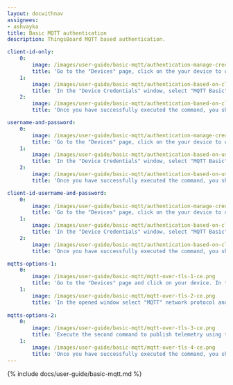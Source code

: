 ```yaml
---
layout: docwithnav
assignees:
- ashvayka
title: Basic MQTT authentication
description: ThingsBoard MQTT based authentication.

client-id-only:
    0:
        image: /images/user-guide/basic-mqtt/authentication-manage-credentials-1-ce.png
        title: 'Go to the "Devices" page, click on the your device to open device details window and click "Manage credentials" button;'
    1:
        image: /images/user-guide/basic-mqtt/authentication-based-on-client-id-only-1-ce.png
        title: 'In the "Device Credentials" window, select "MQTT Basic" credential type and specify client ID. Click "Save". Execute the command to upload temperature readings using MQTT Client ID;'
    2:
        image: /images/user-guide/basic-mqtt/authentication-based-on-client-id-only-2-ce.png
        title: 'Once you have successfully executed the command, you should see the published "temperature" readings.'

username-and-password:
    0:
        image: /images/user-guide/basic-mqtt/authentication-manage-credentials-1-ce.png
        title: 'Go to the "Devices" page, click on the your device to open device details window and click "Manage credentials" button;'
    1:
        image: /images/user-guide/basic-mqtt/authentication-based-on-username-and-password-1-ce.png
        title: 'In the "Device Credentials" window, select "MQTT Basic" credential type and specify username and password. Password is optional. Click "Save". Execute the command to upload temperature readings using MQTT username and password;'
    2:
        image: /images/user-guide/basic-mqtt/authentication-based-on-username-and-password-2-ce.png
        title: 'Once you have successfully executed the command, you should see the published "temperature" readings.'

client-id-username-and-password:
    0:
        image: /images/user-guide/basic-mqtt/authentication-manage-credentials-1-ce.png
        title: 'Go to the "Devices" page, click on the your device to open device details window and click "Manage credentials" button;'
    1:
        image: /images/user-guide/basic-mqtt/authentication-based-on-client-id-username-and-password-1-ce.png
        title: 'In the "Device Credentials" window, select "MQTT Basic" credential type and specify client ID, username and password. Click "Save". Execute the command to upload temperature readings using MQTT client ID, username and password;'
    2:
        image: /images/user-guide/basic-mqtt/authentication-based-on-client-id-username-and-password-2-ce.png
        title: 'Once you have successfully executed the command, you should see the published "temperature" readings.'

mqtts-options-1:
    0:
        image: /images/user-guide/basic-mqtt/mqtt-over-tls-1-ce.png
        title: 'Go to the "Devices" page and click on your device. In the device details window, click "Check connectivity" button;'
    1:
        image: /images/user-guide/basic-mqtt/mqtt-over-tls-2-ce.png
        title: 'In the opened window select "MQTT" network protocol and your operating system. Switch to the "MQTTs" protocol. Copy and run the first command in Terminal to download the valid CA certificate;'
    
mqtts-options-2:
    0:
        image: /images/user-guide/basic-mqtt/mqtt-over-tls-3-ce.png
        title: 'Execute the second command to publish telemetry using the tb-cloud-root-ca.pem certificate and the device credentials you specified for its authentication;'
    1:
        image: /images/user-guide/basic-mqtt/mqtt-over-tls-4-ce.png
        title: 'Once you have successfully executed the command, you should see the published "temperature" readings.'
---
```


{% include docs/user-guide/basic-mqtt.md %}